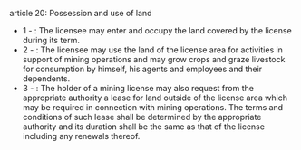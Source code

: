 article 20: Possession and use of land 

<ul>
			<li>1 - : The licensee may enter and occupy the land covered by the license during its term. <ul>
			</ul></li>			<li>2 - : The licensee may use the land of the license area for activities in support of mining operations and may grow crops and graze livestock for consumption by himself, his agents and employees and their dependents. <ul>
			</ul></li>			<li>3 - : The holder of a mining license may also request from the appropriate authority a lease for land outside of the license area which may be required in connection with mining operations. The terms and conditions of such lease shall be determined by the appropriate authority and its duration shall be the same as that of the license including any renewals thereof. <ul>
			</ul></li></ul>